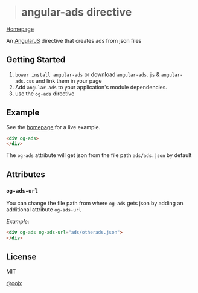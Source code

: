 


># angular-ads directive 

[Homepage](http://olaji.de/angular-ads)

An [AngularJS](http://angularjs.org/) directive that creates ads from json files

## Getting Started

1. `bower install angular-ads` or download `angular-ads.js` & `angular-ads.css` and link them in your page
2. Add `angular-ads` to your application's module dependencies.
3. use the `og-ads` directive 


## Example

See the [homepage](http://olaji.de/angular-ads) for a live example.

```html
<div og-ads>
</div>
```

The `og-ads` attribute will get json from the file path  `ads/ads.json` by default


## Attributes

### `og-ads-url`

You can change the file path from where `og-ads` gets json by adding an additional attribute `og-ads-url` 

*Example:*

```html
<div og-ads og-ads-url="ads/otherads.json">
</div>
```




## License

MIT


[@oojx][1]


  [1]: http://twitter.com/oojx
